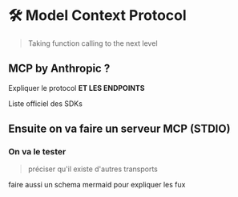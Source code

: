 # 🛠️ Model Context Protocol
> Taking function calling to the next level

## MCP by Anthropic ?

Expliquer le protocol
**ET LES ENDPOINTS**

Liste officiel des SDKs

## Ensuite on va faire un serveur MCP (STDIO)

### On va le tester


> préciser qu'il existe d'autres transports


faire aussi un schema mermaid pour expliquer les fux
